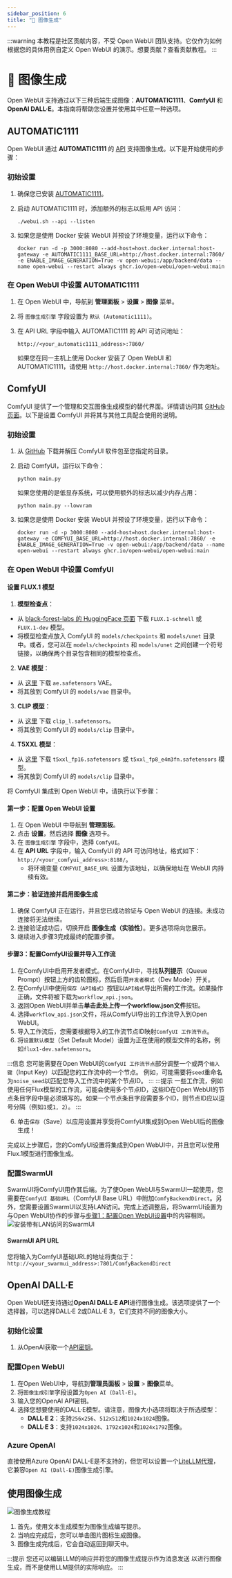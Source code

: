 ```yaml
---
sidebar_position: 6
title: "🎨 图像生成"
---
```


:::warning
本教程是社区贡献内容，不受 Open WebUI 团队支持。它仅作为如何根据您的具体用例自定义 Open WebUI 的演示。想要贡献？查看贡献教程。
:::

# 🎨 图像生成

Open WebUI 支持通过以下三种后端生成图像：**AUTOMATIC1111**、**ComfyUI** 和 **OpenAI DALL·E**。本指南将帮助您设置并使用其中任意一种选项。

## AUTOMATIC1111

Open WebUI 通过 **AUTOMATIC1111** 的 [API](https://github.com/AUTOMATIC1111/stable-diffusion-webui/wiki/API) 支持图像生成。以下是开始使用的步骤：

### 初始设置

1. 确保您已安装 [AUTOMATIC1111](https://github.com/AUTOMATIC1111/stable-diffusion-webui)。
2. 启动 AUTOMATIC1111 时，添加额外的标志以启用 API 访问：

   ```
   ./webui.sh --api --listen
   ```

3. 如果您是使用 Docker 安装 WebUI 并预设了环境变量，运行以下命令：

   ```
   docker run -d -p 3000:8080 --add-host=host.docker.internal:host-gateway -e AUTOMATIC1111_BASE_URL=http://host.docker.internal:7860/ -e ENABLE_IMAGE_GENERATION=True -v open-webui:/app/backend/data --name open-webui --restart always ghcr.io/open-webui/open-webui:main
   ```

### 在 Open WebUI 中设置 AUTOMATIC1111

1. 在 Open WebUI 中，导航到 **管理面板** > **设置** > **图像** 菜单。
2. 将 `图像生成引擎` 字段设置为 `默认 (Automatic1111)`。
3. 在 API URL 字段中输入 AUTOMATIC1111 的 API 可访问地址：

   ```
   http://<your_automatic1111_address>:7860/
   ```

   如果您在同一主机上使用 Docker 安装了 Open WebUI 和 AUTOMATIC1111，请使用 `http://host.docker.internal:7860/` 作为地址。

## ComfyUI

ComfyUI 提供了一个管理和交互图像生成模型的替代界面。详情请访问其 [GitHub 页面](https://github.com/comfyanonymous/ComfyUI)。以下是设置 ComfyUI 并将其与其他工具配合使用的说明。

### 初始设置

1. 从 [GitHub](https://github.com/comfyanonymous/ComfyUI) 下载并解压 ComfyUI 软件包至您指定的目录。
2. 启动 ComfyUI，运行以下命令：

   ```
   python main.py
   ```

   如果您使用的是低显存系统，可以使用额外的标志以减少内存占用：

   ```
   python main.py --lowvram
   ```

3. 如果您是使用 Docker 安装 WebUI 并预设了环境变量，运行以下命令：

   ```
   docker run -d -p 3000:8080 --add-host=host.docker.internal:host-gateway -e COMFYUI_BASE_URL=http://host.docker.internal:7860/ -e ENABLE_IMAGE_GENERATION=True -v open-webui:/app/backend/data --name open-webui --restart always ghcr.io/open-webui/open-webui:main
   ```

### 在 Open WebUI 中设置 ComfyUI

#### 设置 FLUX.1 模型

1. **模型检查点**：

* 从 [black-forest-labs 的 HuggingFace 页面](https://huggingface.co/black-forest-labs) 下载 `FLUX.1-schnell` 或 `FLUX.1-dev` 模型。
* 将模型检查点放入 ComfyUI 的 `models/checkpoints` 和 `models/unet` 目录中。或者，您可以在 `models/checkpoints` 和 `models/unet` 之间创建一个符号链接，以确保两个目录包含相同的模型检查点。

2. **VAE 模型**：

* 从 [这里](https://huggingface.co/black-forest-labs/FLUX.1-schnell/blob/main/ae.safetensors) 下载 `ae.safetensors` VAE。
* 将其放到 ComfyUI 的 `models/vae` 目录中。

3. **CLIP 模型**：

* 从 [这里](https://huggingface.co/comfyanonymous/flux_text_encoders/tree/main) 下载 `clip_l.safetensors`。
* 将其放到 ComfyUI 的 `models/clip` 目录中。

4. **T5XXL 模型**：

* 从 [这里](https://huggingface.co/comfyanonymous/flux_text_encoders/tree/main) 下载 `t5xxl_fp16.safetensors` 或 `t5xxl_fp8_e4m3fn.safetensors` 模型。
* 将其放到 ComfyUI 的 `models/clip` 目录中。

将 ComfyUI 集成到 Open WebUI 中，请执行以下步骤：

#### 第一步：配置 Open WebUI 设置

1. 在 Open WebUI 中导航到 **管理面板**。
2. 点击 **设置**，然后选择 **图像** 选项卡。
3. 在 `图像生成引擎` 字段中，选择 `ComfyUI`。
4. 在 **API URL** 字段中，输入 ComfyUI 的 API 可访问地址，格式如下：`http://<your_comfyui_address>:8188/`。
   * 将环境变量 `COMFYUI_BASE_URL` 设置为该地址，以确保地址在 WebUI 内持续有效。

#### 第二步：验证连接并启用图像生成

1. 确保 ComfyUI 正在运行，并且您已成功验证与 Open WebUI 的连接。未成功连接将无法继续。
2. 连接验证成功后，切换开启 **图像生成（实验性）**。更多选项将向您展示。
3. 继续进入步骤3完成最终的配置步骤。

#### 步骤3：配置ComfyUI设置并导入工作流

1. 在ComfyUI中启用开发者模式。在ComfyUI中，寻找**队列提示**（Queue Prompt）按钮上方的齿轮图标，然后启用`开发者模式`（Dev Mode）开关。
2. 在ComfyUI中使用`保存（API格式）`按钮以`API格式`导出所需的工作流。如果操作正确，文件将被下载为`workflow_api.json`。
3. 返回Open WebUI并单击**单击此处上传一个workflow.json文件**按钮。
4. 选择`workflow_api.json`文件，将从ComfyUI导出的工作流导入到Open WebUI。
5. 导入工作流后，您需要根据导入的工作流节点ID映射`ComfyUI 工作流节点`。
6. 将`设置默认模型`（Set Default Model）设置为正在使用的模型文件的名称，例如`flux1-dev.safetensors`。

:::信息
您可能需要在Open WebUI的`ComfyUI 工作流节点`部分调整一个或两个`输入键`（Input Key）以匹配您的工作流中的一个节点。
例如，可能需要将`seed`重命名为`noise_seed`以匹配您导入工作流中的某个节点ID。
:::
:::提示
一些工作流，例如使用任何Flux模型的工作流，可能会使用多个节点ID，这些ID在Open WebUI的节点条目字段中是必须填写的。如果一个节点条目字段需要多个ID，则节点ID应以逗号分隔（例如`1`或`1, 2`）。
:::

6. 单击`保存`（Save）以应用设置并享受将ComfyUI集成到Open WebUI后的图像生成！

完成以上步骤后，您的ComfyUI设置将集成到Open WebUI中，并且您可以使用Flux.1模型进行图像生成。

### 配置SwarmUI

SwarmUI将ComfyUI用作其后端。为了使Open WebUI与SwarmUI一起使用，您需要在`ComfyUI 基础URL`（ComfyUI Base URL）中附加`ComfyBackendDirect`。另外，您需要设置SwarmUI以支持LAN访问。完成上述调整后，将SwarmUI设置为与Open WebUI协作的步骤与[步骤1：配置Open WebUI设置](https://github.com/open-webui/docs/edit/main/docs/features/images.md#step-1-configure-open-webui-settings)中的内容相同。
![安装带有LAN访问的SwarmUI](https://github.com/user-attachments/assets/a6567e13-1ced-4743-8d8e-be526207f9f6)

#### SwarmUI API URL

您将输入为ComfyUI基础URL的地址将类似于：`http://<your_swarmui_address>:7801/ComfyBackendDirect`

## OpenAI DALL·E

Open WebUI还支持通过**OpenAI DALL·E API**进行图像生成。该选项提供了一个选择器，可以选择DALL·E 2或DALL·E 3，它们支持不同的图像大小。

### 初始化设置

1. 从OpenAI获取一个[API密钥](https://platform.openai.com/api-keys)。

### 配置Open WebUI

1. 在Open WebUI中，导航到**管理员面板** > **设置** > **图像**菜单。
2. 将`图像生成引擎`字段设置为`Open AI (Dall-E)`。
3. 输入您的OpenAI API密钥。
4. 选择您想要使用的DALL·E模型。请注意，图像大小选项将取决于所选模型：
   * **DALL·E 2**：支持`256x256`、`512x512`和`1024x1024`图像。
   * **DALL·E 3**：支持`1024x1024`、`1792x1024`和`1024x1792`图像。

### Azure OpenAI

直接使用Azure OpenAI DALL-E是不支持的，但您可以设置一个[LiteLLM代理](https://litellm.vercel.app/docs/image_generation)，它兼容`Open AI (Dall-E)`图像生成引擎。

## 使用图像生成

![图像生成教程](/images/tutorial_image_generation.png)

1. 首先，使用文本生成模型为图像生成编写提示。
2. 当响应完成后，您可以单击图片图标生成图像。
3. 图像生成完成后，它会自动返回到聊天中。

:::提示
    您还可以编辑LLM的响应并将您的图像生成提示作为消息发送
    以进行图像生成，而不是使用LLM提供的实际响应。
:::
